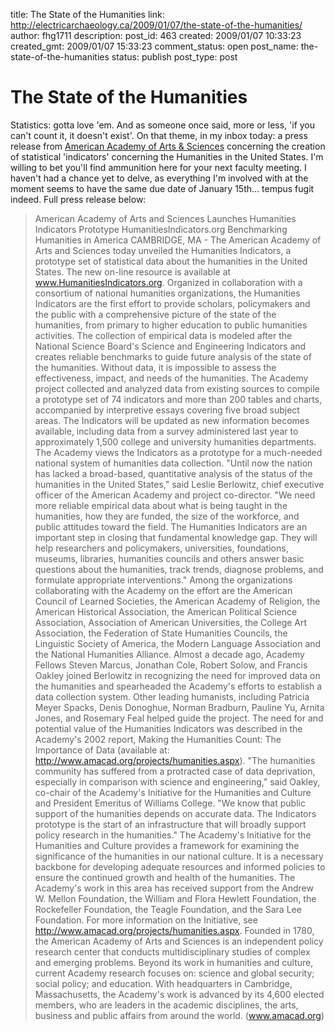 title: The State of the Humanities
link: http://electricarchaeology.ca/2009/01/07/the-state-of-the-humanities/
author: fhg1711
description: 
post_id: 463
created: 2009/01/07 10:33:23
created_gmt: 2009/01/07 15:33:23
comment_status: open
post_name: the-state-of-the-humanities
status: publish
post_type: post

# The State of the Humanities

Statistics: gotta love 'em. And as someone once said, more or less, 'if you can't count it, it doesn't exist'. On that theme, in my inbox today: a press release from [American Academy of Arts & Sciences](www.amacad.org) concerning the creation of statistical 'indicators' concerning the Humanities in the United States. I'm willing to bet you'll find ammunition here for your next faculty meeting. I haven't had a chance yet to delve, as everything I'm involved with at the moment seems to have the same due date of January 15th... tempus fugit indeed. Full press release below: 

> American Academy of Arts and Sciences Launches Humanities Indicators Prototype HumanitiesIndicators.org Benchmarking Humanities in America CAMBRIDGE, MA - The American Academy of Arts and Sciences today unveiled the Humanities Indicators, a prototype set of statistical data about the humanities in the United States. The new on-line resource is available at www.HumanitiesIndicators.org. Organized in collaboration with a consortium of national humanities organizations, the Humanities Indicators are the first effort to provide scholars, policymakers and the public with a comprehensive picture of the state of the humanities, from primary to higher education to public humanities activities. The collection of empirical data is modeled after the National Science Board's Science and Engineering Indicators and creates reliable benchmarks to guide future analysis of the state of the humanities. Without data, it is impossible to assess the effectiveness, impact, and needs of the humanities. The Academy project collected and analyzed data from existing sources to compile a prototype set of 74 indicators and more than 200 tables and charts, accompanied by interpretive essays covering five broad subject areas. The Indicators will be updated as new information becomes available, including data from a survey administered last year to approximately 1,500 college and university humanities departments. The Academy views the Indicators as a prototype for a much-needed national system of humanities data collection. "Until now the nation has lacked a broad-based, quantitative analysis of the status of the humanities in the United States," said Leslie Berlowitz, chief executive officer of the American Academy and project co-director. "We need more reliable empirical data about what is being taught in the humanities, how they are funded, the size of the workforce, and public attitudes toward the field. The Humanities Indicators are an important step in closing that fundamental knowledge gap. They will help researchers and policymakers, universities, foundations, museums, libraries, humanities councils and others answer basic questions about the humanities, track trends, diagnose problems, and formulate appropriate interventions." Among the organizations collaborating with the Academy on the effort are the American Council of Learned Societies, the American Academy of Religion, the American Historical Association, the American Political Science Association, Association of American Universities, the College Art Association, the Federation of State Humanities Councils, the Linguistic Society of America, the Modern Language Association and the National Humanities Alliance. Almost a decade ago, Academy Fellows Steven Marcus, Jonathan Cole, Robert Solow, and Francis Oakley joined Berlowitz in recognizing the need for improved data on the humanities and spearheaded the Academy's efforts to establish a data collection system. Other leading humanists, including Patricia Meyer Spacks, Denis Donoghue, Norman Bradburn, Pauline Yu, Arnita Jones, and Rosemary Feal helped guide the project. The need for and potential value of the Humanities Indicators was described in the Academy's 2002 report, Making the Humanities Count: The Importance of Data (available at: <http://www.amacad.org/projects/humanities.aspx>). "The humanities community has suffered from a protracted case of data deprivation, especially in comparison with science and engineering," said Oakley, co-chair of the Academy's Initiative for the Humanities and Culture and President Emeritus of Williams College. "We know that public support of the humanities depends on accurate data. The Indicators prototype is the start of an infrastructure that will broadly support policy research in the humanities." The Academy's Initiative for the Humanities and Culture provides a framework for examining the significance of the humanities in our national culture. It is a necessary backbone for developing adequate resources and informed policies to ensure the continued growth and health of the humanities. The Academy's work in this area has received support from the Andrew W. Mellon Foundation, the William and Flora Hewlett Foundation, the Rockefeller Foundation, the Teagle Foundation, and the Sara Lee Foundation. For more information on the Initiative, see <http://www.amacad.org/projects/humanities.aspx>. Founded in 1780, the American Academy of Arts and Sciences is an independent policy research center that conducts multidisciplinary studies of complex and emerging problems. Beyond its work in humanities and culture, current Academy research focuses on: science and global security; social policy; and education. With headquarters in Cambridge, Massachusetts, the Academy's work is advanced by its 4,600 elected members, who are leaders in the academic disciplines, the arts, business and public affairs from around the world. (www.amacad.org)